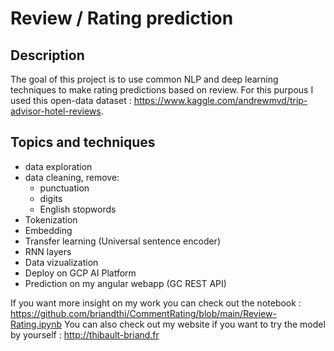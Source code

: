 # Review / Rating prediction

## Description
The goal of this project is to use common NLP and deep learning techniques to make rating predictions based on review.
For this purpous I used this open-data dataset : https://www.kaggle.com/andrewmvd/trip-advisor-hotel-reviews.

## Topics and techniques
- data exploration
- data cleaning, remove:
  * punctuation
  * digits
  * English stopwords
- Tokenization
- Embedding
- Transfer learning (Universal sentence encoder)
- RNN layers
- Data vizualization
- Deploy on GCP AI Platform
- Prediction on my angular webapp (GC REST API)

If you want more insight on my work you can check out the notebook : https://github.com/briandthi/CommentRating/blob/main/Review-Rating.ipynb
You can also check out my website if you want to try the model by yourself : http://thibault-briand.fr
